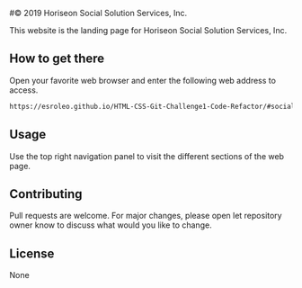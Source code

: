 #© 2019 Horiseon Social Solution Services, Inc.

This website is the landing page for Horiseon Social Solution Services, Inc.

## How to get there

Open your favorite web browser and enter the following web address to access. 

```html
https://esroleo.github.io/HTML-CSS-Git-Challenge1-Code-Refactor/#social-media-marketing
```

## Usage

Use the top right navigation panel to visit the different sections of the web page.


## Contributing
Pull requests are welcome. For major changes, please open let repository owner know to discuss what would you like to change.

## License
None
